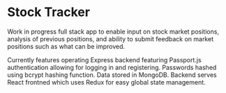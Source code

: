 # Stock Tracker

Work in progress full stack app to enable input on stock market positions, analysis of previous positions, and ability to submit feedback on market positions such as what can be improved.

Currently features operating Express backend featuring Passport.js authentication allowing for logging in and registering. Passwords hashed using bcrypt hashing function. Data stored in MongoDB. Backend serves React frontned which uses Redux for easy global state management.
